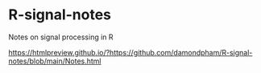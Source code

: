 # R-signal-notes
 Notes on signal processing in R
 
 https://htmlpreview.github.io/?https://github.com/damondpham/R-signal-notes/blob/main/Notes.html
